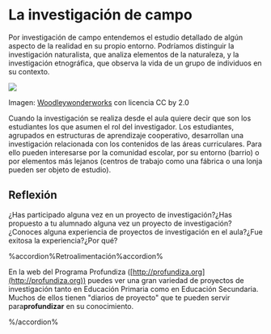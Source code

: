 
# La investigación de campo

Por investigación de campo entendemos el estudio detallado de algún aspecto de la realidad en su propio entorno. Podríamos distinguir la investigación naturalista, que analiza elementos de la naturaleza, y la investigación etnográfica, que observa la vida de un grupo de individuos en su contexto.

![](https://github.com/catedu/abp/blob/master/img/6e696ecc836f5f6c757061.jpg)

Imagen: [Woodleywonderworks](http://www.flickr.com/photos/wwworks/4121133646/in/photostream/) con licencia CC by 2.0

Cuando la investigación se realiza desde el aula quiere decir que son los estudiantes los que asumen el rol del investigador. Los estudiantes, agrupados en estructuras de aprendizaje cooperativo, desarrollan una investigación relacionada con los contenidos de las áreas curriculares. Para ello pueden interesarse por la comunidad escolar, por su entorno (barrio) o por elementos más lejanos (centros de trabajo como una fábrica o una lonja pueden ser objeto de estudio).

## Reflexión

¿Has participado alguna vez en un proyecto de investigación?¿Has propuesto a tu alumnado alguna vez un proyecto de investigación?¿Conoces alguna experiencia de proyectos de investigación en el aula?¿Fue exitosa la experiencia?¿Por qué?

%accordion%Retroalimentación%accordion%

En la web del Programa Profundiza ([http://profundiza.org](http://profundiza.org)) puedes ver una gran variedad de proyectos de investigación tanto en Educación Primaria como en Educación Secundaria. Muchos de ellos tienen "diarios de proyecto" que te pueden servir para**profundizar** en su conocimiento.

%/accordion%